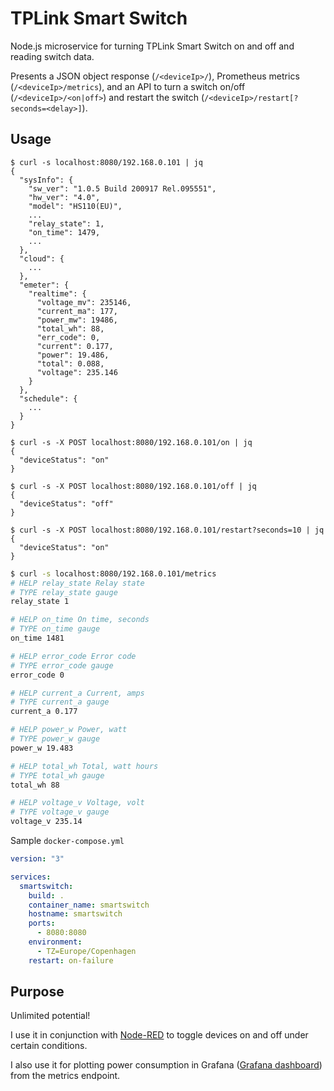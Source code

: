 # TPLink Smart Switch

Node.js microservice for turning TPLink Smart Switch on and off and reading switch data.

Presents a JSON object response (`/<deviceIp>/`), Prometheus metrics
(`/<deviceIp>/metrics`), and an API to turn a switch on/off (`/<deviceIp>/<on|off>`) and
restart the switch (`/<deviceIp>/restart[?seconds=<delay>]`).
## Usage

```
$ curl -s localhost:8080/192.168.0.101 | jq
{
  "sysInfo": {
    "sw_ver": "1.0.5 Build 200917 Rel.095551",
    "hw_ver": "4.0",
    "model": "HS110(EU)",
    ...
    "relay_state": 1,
    "on_time": 1479,
    ...
  },
  "cloud": {
    ...
  },
  "emeter": {
    "realtime": {
      "voltage_mv": 235146,
      "current_ma": 177,
      "power_mw": 19486,
      "total_wh": 88,
      "err_code": 0,
      "current": 0.177,
      "power": 19.486,
      "total": 0.088,
      "voltage": 235.146
    }
  },
  "schedule": {
    ...
  }
}
```

```
$ curl -s -X POST localhost:8080/192.168.0.101/on | jq
{
  "deviceStatus": "on"
}
```

```
$ curl -s -X POST localhost:8080/192.168.0.101/off | jq
{
  "deviceStatus": "off"
}
```

```
$ curl -s -X POST localhost:8080/192.168.0.101/restart?seconds=10 | jq
{
  "deviceStatus": "on"
}
```

```sh
$ curl -s localhost:8080/192.168.0.101/metrics
# HELP relay_state Relay state
# TYPE relay_state gauge
relay_state 1

# HELP on_time On time, seconds
# TYPE on_time gauge
on_time 1481

# HELP error_code Error code
# TYPE error_code gauge
error_code 0

# HELP current_a Current, amps
# TYPE current_a gauge
current_a 0.177

# HELP power_w Power, watt
# TYPE power_w gauge
power_w 19.483

# HELP total_wh Total, watt hours
# TYPE total_wh gauge
total_wh 88

# HELP voltage_v Voltage, volt
# TYPE voltage_v gauge
voltage_v 235.14
```

Sample `docker-compose.yml`

```yaml
version: "3"

services:
  smartswitch:
    build: .
    container_name: smartswitch
    hostname: smartswitch
    ports:
      - 8080:8080
    environment:
      - TZ=Europe/Copenhagen
    restart: on-failure
```

## Purpose

Unlimited potential!

I use it in conjunction with [Node-RED](https://nodered.org/) to toggle devices on and
off under certain conditions.

I also use it for plotting power consumption in Grafana
([Grafana dashboard](https://grafana.com/grafana/dashboards/12310)) from the metrics endpoint.
